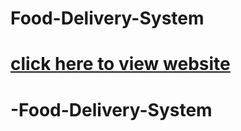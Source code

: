 # Food-Delivery-System
# [click here to view website](https://saimurahari.github.io/Food-Delivery-System/Files/login.html)
 
 
 
# -Food-Delivery-System
